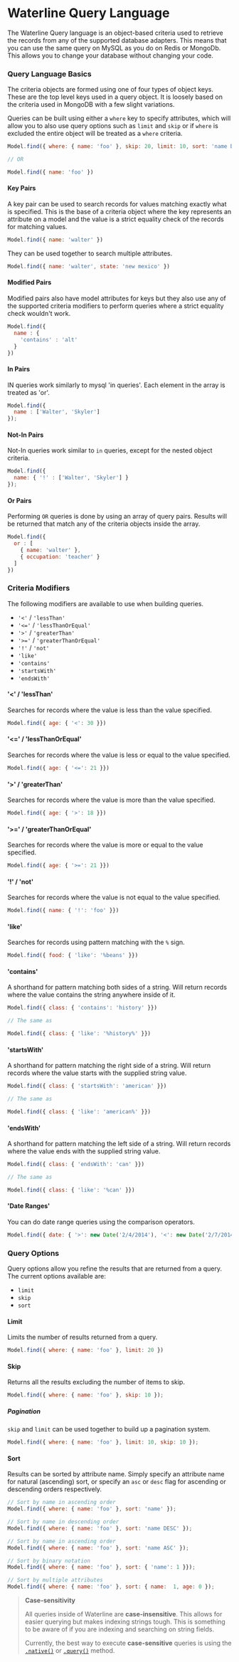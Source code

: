 # Waterline Query Language

The Waterline Query language is an object-based criteria used to retrieve the records from any of the supported database adapters. This means that you can use the same query on MySQL as you do on Redis or MongoDb. This allows you to change your database without changing your code.

### Query Language Basics

The criteria objects are formed using one of four types of object keys. These are the top level
keys used in a query object. It is loosely based on the criteria used in MongoDB with a few slight variations.

Queries can be built using either a `where` key to specify attributes, which will allow you to also use query options such as `limit` and `skip` or if `where` is excluded the entire object will be treated as a `where` criteria.

```javascript
Model.find({ where: { name: 'foo' }, skip: 20, limit: 10, sort: 'name DESC' });

// OR

Model.find({ name: 'foo' })
```

#### Key Pairs

A key pair can be used to search records for values matching exactly what is specified. This is the base of a criteria object where the key represents an attribute on a model and the value is a strict equality check of the records for matching values.

```javascript
Model.find({ name: 'walter' })
```

They can be used together to search multiple attributes.

```javascript
Model.find({ name: 'walter', state: 'new mexico' })
```

#### Modified Pairs

Modified pairs also have model attributes for keys but they also use any of the supported criteria modifiers to perform queries where a strict equality check wouldn't work.

```javascript
Model.find({
  name : {
    'contains' : 'alt'
  }
})
```

#### In Pairs

IN queries work similarly to mysql 'in queries'. Each element in the array is treated as 'or'.

```javascript
Model.find({
  name : ['Walter', 'Skyler']
});
```

#### Not-In Pairs

Not-In queries work similar to `in` queries, except for the nested object criteria.

```javascript
Model.find({
  name: { '!' : ['Walter', 'Skyler'] }
});
```

#### Or Pairs

Performing `OR` queries is done by using an array of query pairs. Results will be returned that
match any of the criteria objects inside the array.

```javascript
Model.find({
  or : [
    { name: 'walter' },
    { occupation: 'teacher' }
  ]
})
```

### Criteria Modifiers

The following modifiers are available to use when building queries.

* `'<'` / `'lessThan'`
* `'<='` / `'lessThanOrEqual'`
* `'>'` / `'greaterThan'`
* `'>='` / `'greaterThanOrEqual'`
* `'!'` / `'not'`
* `'like'`
* `'contains'`
* `'startsWith'`
* `'endsWith'`


#### '<' / 'lessThan'

Searches for records where the value is less than the value specified.

```javascript
Model.find({ age: { '<': 30 }})
```

#### '<=' / 'lessThanOrEqual'

Searches for records where the value is less or equal to the value specified.

```javascript
Model.find({ age: { '<=': 21 }})
```

#### '>' / 'greaterThan'

Searches for records where the value is more than the value specified.

```javascript
Model.find({ age: { '>': 18 }})
```

#### '>=' / 'greaterThanOrEqual'

Searches for records where the value is more or equal to the value specified.

```javascript
Model.find({ age: { '>=': 21 }})
```

#### '!' / 'not'

Searches for records where the value is not equal to the value specified.

```javascript
Model.find({ name: { '!': 'foo' }})
```

#### 'like'

Searches for records using pattern matching with the `%` sign.

```javascript
Model.find({ food: { 'like': '%beans' }})
```

#### 'contains'

A shorthand for pattern matching both sides of a string. Will return records where the value
contains the string anywhere inside of it.

```javascript
Model.find({ class: { 'contains': 'history' }})

// The same as

Model.find({ class: { 'like': '%history%' }})
```

#### 'startsWith'

A shorthand for pattern matching the right side of a string. Will return records where the value
starts with the supplied string value.

```javascript
Model.find({ class: { 'startsWith': 'american' }})

// The same as

Model.find({ class: { 'like': 'american%' }})
```

#### 'endsWith'

A shorthand for pattern matching the left side of a string. Will return records where the value
ends with the supplied string value.

```javascript
Model.find({ class: { 'endsWith': 'can' }})

// The same as

Model.find({ class: { 'like': '%can' }})
```

#### 'Date Ranges'

You can do date range queries using the comparison operators.

```javascript
Model.find({ date: { '>': new Date('2/4/2014'), '<': new Date('2/7/2014') } })
```

### Query Options

Query options allow you refine the results that are returned from a query. The current options
available are:

* `limit`
* `skip`
* `sort`

#### Limit

Limits the number of results returned from a query.

```javascript
Model.find({ where: { name: 'foo' }, limit: 20 })
```

#### Skip

Returns all the results excluding the number of items to skip.

```javascript
Model.find({ where: { name: 'foo' }, skip: 10 });
```

##### Pagination

`skip` and `limit` can be used together to build up a pagination system.

```javascript
Model.find({ where: { name: 'foo' }, limit: 10, skip: 10 });
```

#### Sort

Results can be sorted by attribute name. Simply specify an attribute name for natural (ascending)
sort, or specify an `asc` or `desc` flag for ascending or descending orders respectively.

```javascript
// Sort by name in ascending order
Model.find({ where: { name: 'foo' }, sort: 'name' });

// Sort by name in descending order
Model.find({ where: { name: 'foo' }, sort: 'name DESC' });

// Sort by name in ascending order
Model.find({ where: { name: 'foo' }, sort: 'name ASC' });

// Sort by binary notation
Model.find({ where: { name: 'foo' }, sort: { 'name': 1 }});

// Sort by multiple attributes
Model.find({ where: { name: 'foo' }, sort: { name:  1, age: 0 });
```

> **Case-sensitivity**
>
> All queries inside of Waterline are **case-insensitive**. This allows for easier querying but makes indexing strings tough. This is something to be aware of if you are indexing and searching on string fields.
>
> Currently, the best way to execute **case-sensitive** queries is using the [`.native()`]() or [`.query()`]() method.


<docmeta name="displayName" value="Query Language">
